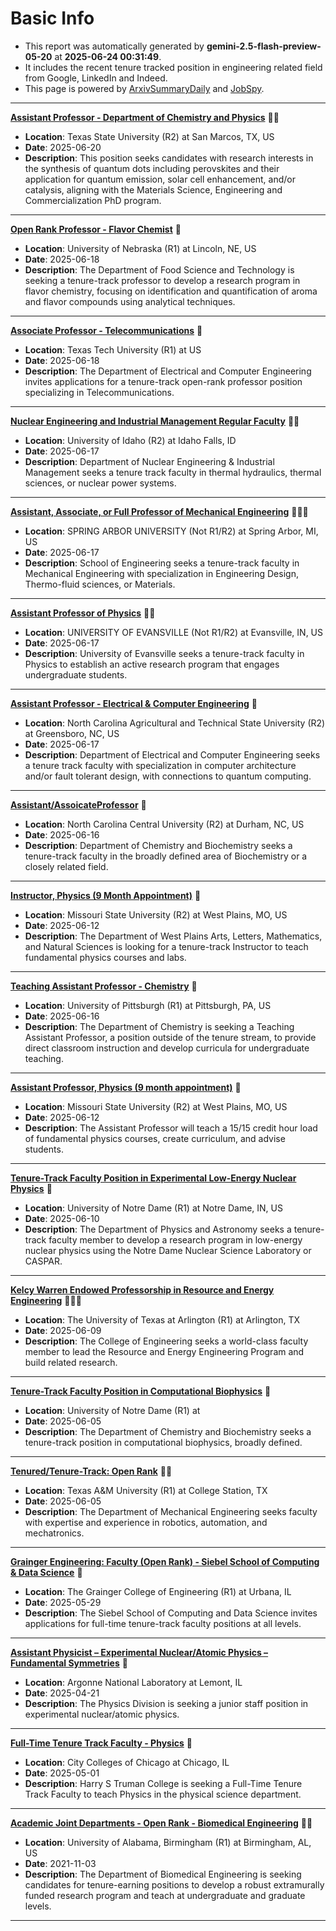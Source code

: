 
# Basic Info
- This report was automatically generated by **gemini-2.5-flash-preview-05-20** at **2025-06-24 00:31:49**.  
- It includes the recent tenure tracked position in engineering related field from Google, LinkedIn and Indeed.  
- This page is powered by [ArxivSummaryDaily](https://github.com/dong-zehao/ArxivSummaryDaily) and [JobSpy](https://github.com/speedyapply/JobSpy).
---
**[Assistant Professor - Department of Chemistry and Physics](https://www.indeed.com/viewjob?jk=7372d874ac6018e9)** 🌟🌟
- **Location**: Texas State University (R2) at San Marcos, TX, US
- **Date**: 2025-06-20
- **Description**: This position seeks candidates with research interests in the synthesis of quantum dots including perovskites and their application for quantum emission, solar cell enhancement, and/or catalysis, aligning with the Materials Science, Engineering and Commercialization PhD program.
---
**[Open Rank Professor - Flavor Chemist](https://www.indeed.com/viewjob?jk=18fb66530288ef1a)** 🌟
- **Location**: University of Nebraska (R1) at Lincoln, NE, US
- **Date**: 2025-06-18
- **Description**: The Department of Food Science and Technology is seeking a tenure-track professor to develop a research program in flavor chemistry, focusing on identification and quantification of aroma and flavor compounds using analytical techniques.
---
**[Associate Professor - Telecommunications](https://www.indeed.com/viewjob?jk=daa785e01b8466f0)** 🌟
- **Location**: Texas Tech University (R1) at US
- **Date**: 2025-06-18
- **Description**: The Department of Electrical and Computer Engineering invites applications for a tenure-track open-rank professor position specializing in Telecommunications.
---
**[Nuclear Engineering and Industrial Management Regular Faculty](https://www.linkedin.com/jobs/view/4252832895)** 🌟🌟
- **Location**: University of Idaho (R2) at Idaho Falls, ID
- **Date**: 2025-06-17
- **Description**: Department of Nuclear Engineering & Industrial Management seeks a tenure track faculty in thermal hydraulics, thermal sciences, or nuclear power systems.
---
**[Assistant, Associate, or Full Professor of Mechanical Engineering](https://www.indeed.com/viewjob?jk=6fad2d359ab8d7c6)** 🌟🌟🌟
- **Location**: SPRING ARBOR UNIVERSITY (Not R1/R2) at Spring Arbor, MI, US
- **Date**: 2025-06-17
- **Description**: School of Engineering seeks a tenure-track faculty in Mechanical Engineering with specialization in Engineering Design, Thermo-fluid sciences, or Materials.
---
**[Assistant Professor of Physics](https://www.indeed.com/viewjob?jk=7b0aaa6388684496)** 🌟🌟
- **Location**: UNIVERSITY OF EVANSVILLE (Not R1/R2) at Evansville, IN, US
- **Date**: 2025-06-17
- **Description**: University of Evansville seeks a tenure-track faculty in Physics to establish an active research program that engages undergraduate students.
---
**[Assistant Professor - Electrical & Computer Engineering](https://www.indeed.com/viewjob?jk=30dae18ea691e22b)** 🌟
- **Location**: North Carolina Agricultural and Technical State University (R2) at Greensboro, NC, US
- **Date**: 2025-06-17
- **Description**: Department of Electrical and Computer Engineering seeks a tenure track faculty with specialization in computer architecture and/or fault tolerant design, with connections to quantum computing.
---
**[Assistant/AssoicateProfessor](https://www.indeed.com/viewjob?jk=25eb35e95954ca4a)** 🌟
- **Location**: North Carolina Central University (R2) at Durham, NC, US
- **Date**: 2025-06-16
- **Description**: Department of Chemistry and Biochemistry seeks a tenure-track faculty in the broadly defined area of Biochemistry or a closely related field.
---
**[Instructor, Physics (9 Month Appointment)](https://www.indeed.com/viewjob?jk=8ad2a1647378c22a)** 🌟
- **Location**: Missouri State University (R2) at West Plains, MO, US
- **Date**: 2025-06-12
- **Description**: The Department of West Plains Arts, Letters, Mathematics, and Natural Sciences is looking for a tenure-track Instructor to teach fundamental physics courses and labs.
---
**[Teaching Assistant Professor - Chemistry](https://www.indeed.com/viewjob?jk=86cbe576bc9c40e7)** 🌟
- **Location**: University of Pittsburgh (R1) at Pittsburgh, PA, US
- **Date**: 2025-06-16
- **Description**: The Department of Chemistry is seeking a Teaching Assistant Professor, a position outside of the tenure stream, to provide direct classroom instruction and develop curricula for undergraduate teaching.
---
**[Assistant Professor, Physics (9 month appointment)](https://www.indeed.com/viewjob?jk=713796674e34ffe1)** 🌟
- **Location**: Missouri State University (R2) at West Plains, MO, US
- **Date**: 2025-06-12
- **Description**: The Assistant Professor will teach a 15/15 credit hour load of fundamental physics courses, create curriculum, and advise students.
---
**[Tenure-Track Faculty Position in Experimental Low-Energy Nuclear Physics](https://www.indeed.com/viewjob?jk=58756457082a935e)** 🌟
- **Location**: University of Notre Dame (R1) at Notre Dame, IN, US
- **Date**: 2025-06-10
- **Description**: The Department of Physics and Astronomy seeks a tenure-track faculty member to develop a research program in low-energy nuclear physics using the Notre Dame Nuclear Science Laboratory or CASPAR.
---
**[Kelcy Warren Endowed Professorship in Resource and Energy Engineering](https://www.linkedin.com/jobs/view/3823382321)** 🌟🌟🌟
- **Location**: The University of Texas at Arlington (R1) at Arlington, TX
- **Date**: 2025-06-09
- **Description**: The College of Engineering seeks a world-class faculty member to lead the Resource and Energy Engineering Program and build related research.
---
**[Tenure-Track Faculty Position in Computational Biophysics](https://www.linkedin.com/jobs/view/4011474504)** 🌟
- **Location**: University of Notre Dame (R1) at 
- **Date**: 2025-06-05
- **Description**: The Department of Chemistry and Biochemistry seeks a tenure-track position in computational biophysics, broadly defined.
---
**[Tenured/Tenure-Track: Open Rank](https://www.linkedin.com/jobs/view/3960663704)** 🌟🌟
- **Location**: Texas A&M University (R1) at College Station, TX
- **Date**: 2025-06-05
- **Description**: The Department of Mechanical Engineering seeks faculty with expertise and experience in robotics, automation, and mechatronics.
---
**[Grainger Engineering: Faculty (Open Rank) - Siebel School of Computing & Data Science](https://www.linkedin.com/jobs/view/4255190531)** 🌟
- **Location**: The Grainger College of Engineering (R1) at Urbana, IL
- **Date**: 2025-05-29
- **Description**: The Siebel School of Computing and Data Science invites applications for full-time tenure-track faculty positions at all levels.
---
**[Assistant Physicist – Experimental Nuclear/Atomic Physics – Fundamental Symmetries](https://www.linkedin.com/jobs/view/4212664153)** 🌟
- **Location**: Argonne National Laboratory at Lemont, IL
- **Date**: 2025-04-21
- **Description**: The Physics Division is seeking a junior staff position in experimental nuclear/atomic physics.
---
**[Full-Time Tenure Track Faculty - Physics](https://www.linkedin.com/jobs/view/4219213365)** 🌟
- **Location**: City Colleges of Chicago at Chicago, IL
- **Date**: 2025-05-01
- **Description**: Harry S Truman College is seeking a Full-Time Tenure Track Faculty to teach Physics in the physical science department.
---
**[Academic Joint Departments - Open Rank - Biomedical Engineering](https://www.indeed.com/viewjob?jk=3af70c55bef52231)** 🌟🌟
- **Location**: University of Alabama, Birmingham (R1) at Birmingham, AL, US
- **Date**: 2021-11-03
- **Description**: The Department of Biomedical Engineering is seeking candidates for tenure-earning positions to develop a robust extramurally funded research program and teach at undergraduate and graduate levels.
---
